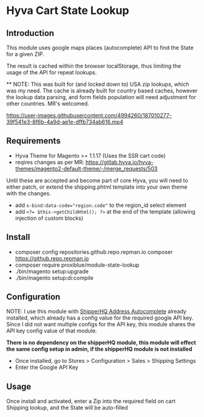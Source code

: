 # Hyva Cart State Lookup

## Introduction

This module uses google maps places (autocomplete) API to find the State for a given ZIP.

The result is cached within the browser localStorage, thus limiting the usage of the API for repeat lookups.

** NOTE: This was built for (and locked down to) USA zip lookups, which was my need. The cache is already built for country based caches, however the lookup data parsing, and form fields population will need adjustment for other countries. MR's welcomed. 



https://user-images.githubusercontent.com/4994260/187010277-39f541e3-8f6b-4a9d-ae1e-dffb734ab616.mp4



## Requirements

* Hyva Theme for Magento >= 1.1.17 (Uses the SSR cart code)
* reqires changes as per MR: https://gitlab.hyva.io/hyva-themes/magento2-default-theme/-/merge_requests/503

Until these are accepted and become part of core Hyva, you will need to either patch, or extend the shipping.phtml template into your own theme with the changes.

* add ```x-bind:data-code="region.code"``` to the region_id select element
* add ```<?= $this->getChildHtml(); ?>``` at the end of the template (allowing injection of custom blocks)


## Install

* composer config repositories.github.repo.repman.io composer https://github.repo.repman.io
* composer require proxiblue/module-state-lookup
* ./bin/magento setup:upgrade
* ./bin/magento setup:di:compile

## Configuration

NOTE: I use this module with [ShipperHQ Address Autocomplete](https://github.com/shipperhq/module-address-autocomplete) already installed, which already has a config value for the required google API key. Since I did not want multiple configs for the API key, this module shares the API key config value of that module.

**There is no dependency on the shipperHQ module, this module will effect the same config setup in admin, if the shipperHQ module is not installed**

* Once installed, go to Stores > Configuration > Sales > Shipping Settings
* Enter the Google API Key

## Usage

Once install and activated, enter a Zip into the required field on cart Shipping lookup, and the State will be auto-filled
